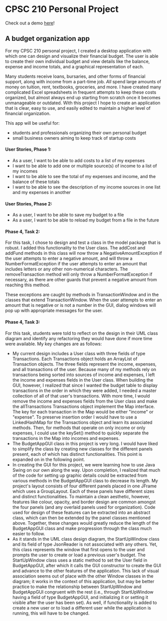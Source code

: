 # CPSC 210 Personal Project

Check out a demo [here](https://www.youtube.com/watch?v=-95utZrG1fg)!

## A budget organization app


For my CPSC 210 personal project, I created a desktop application with which one can design and visualize their
financial budget. The user is able to create their own individual budget and view details like the balance, expense and 
income totals, and a graphical representation of each. 

Many students receive loans, bursaries, and other forms of financial support, along with income from a part-time job. 
*All* spend large amounts of money on tuition, rent, textbooks, groceries, and more. I have created many complicated
Excel spreadsheets in frequent attempts to keep these costs organized, but almost always end up starting from scratch 
once it becomes unmanageable or outdated. With this project I hope to create an application that is clear, easy to use, 
and easily edited to maintain a higher level of financial organization. 

This app will be useful for: 
- students and professionals organizing their own personal budget
- small business owners aiming to keep track of startup costs


  
#### User Stories, Phase 1:
- As a user, I want to be able to add costs to a list of my expenses
- I want to be able to add one or multiple source(s) of income to a list of my incomes
- I want to be able to see the total of my expenses and income, and the balance of these totals
- I want to be able to see the description of my income sources in one list and my expenses in another



#### User Stories, Phase 2: 
- As a user, I want to be able to save my budget to a file
- As a user, I want to be able to reload my budget from a file in the future



#### Phase 4, Task 2:
For this task, I chose to design and test a class in the model package that is robust. I added this functionality to 
the User class. The addCost and addFund methods in this class will now throw a NegativeAmountException if the user
attempts to enter a negative amount, and will throw a NumberFormatException if the user attempts to enter an amount 
that includes letters or any other non-numerical characters. The removeTransaction method will only throw a 
NumberFormatException if necessary, as there are other guards that prevent a negative amount from reaching this method.

These exceptions are caught by methods in TransactionWindow and in the classes that extend TransactionWindow. When the 
user attempts to enter an amount that is negative or is not a number in the GUI, dialog windows will pop up with 
appropriate messages for the user. 


#### Phase 4, Task 3: 
For this task, students were told to reflect on the design in their UML class diagram and identify any refactoring they 
would have done if more time were available. My key changes are as follows:
- My current design includes a User class with three fields of type Transactions. Each Transactions object holds an 
ArrayList of Transaction objects. The three fields represent the income, expenses, and all transactions of the user. 
Because many of my methods rely on transactions being sorted into sources of income and expenses, I left the income and
expenses fields in the User class. When building the GUI, however, I realized that since I wanted the budget table to 
display transactions in the order in which they were added, I needed a master collection of all of that user's 
transactions. With more time, I would remove the income and expenses fields from the User class and make the 
allTransactions Transactions object implement the Map interface. The key for each transaction in the Map would be either
"income" or "expense". To preserve insertion order I would have to use a LinkedHashMap for the Transactions object and 
learn its associated methods. Then, for methods that operate on only income or only expenses, I could use the keySet() 
method to quickly separate the transactions in the Map into incomes and expenses. 
- The BudgetAppGUI class in this project is very long. I would have liked to simplify the class by creating new classes 
for the different panels present, each of which has distinct functionalities. This point is expanded on in the following
point. 
- In creating the GUI for this project, we were learning how to use Java Swing on our own along the way. Upon
completion, I realized that much of the code for setting up graphic details could be extracted from various methods in
the BudgetAppGUI class to decrease its length. My project's layout consists of four different panels placed in one
JFrame which uses a GroupLayout. Each of these panels have different sizes and distinct functionalities. To maintain
a clean aesthetic, however, features like colour, opacity, and border design are common amongst the four panels (and 
any overlaid panels used for organization). Code used for design of these features can be extracted into an abstract 
class, which can then be extended by the panel classes mentioned above. Together, these changes would greatly reduce the 
length of the BudgetAppGUI class and make progression through the class much easier to follow. 
- As it stands in the UML class design diagram, the StartUpWindow class and its field of type JsonReader is not 
associated with any others. Yet, this class represents the window that first opens to the user and prompts the user to 
create or load a previous user's budget. The StartUpWindow class uses a static method to set the User field in 
BudgetAppGUI, after which it calls the GUI constructor to create the GUI and advance to the other features of the 
application. This lack of visual association seems out of place with the other Window classes in the diagram; it works 
in the context of this application, but may be better practice to make the relationship between StartUpWindow and 
BudgetAppGUI congruent with the rest (i.e., through StartUpWindow having a field of type BudgetAppGUI, and initializing 
it or setting it visible after the user has been set). As well, if functionality is added to create a new user or to 
load a different user while the application is running, this will have to be changed. 
